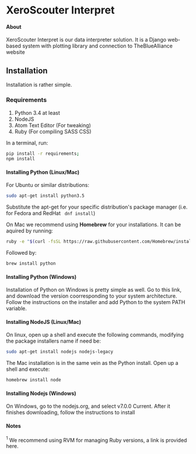 # XeroScouter Interpret

#### About

XeroScouter Interpret is our data interpreter solution. It is a Django web-based system with plotting library and connection to TheBlueAlliance website

## Installation

Installation is rather simple.

### Requirements

1.  Python 3.4 at least
2.  NodeJS
3.  Atom Text Editor (For tweaking)  
4.  Ruby (For compiling SASS CSS)

In a terminal, run:

```bash
pip install -r requirements;
npm install


```
#### Installing Python (Linux/Mac)

For Ubuntu or similar distributions:

``` bash
sudo apt-get install python3.5
```
Substitute the apt-get for your specific distribution's package manager (i.e. for Fedora and RedHat ``` dnf install```)


On Mac we recommend using <b>Homebrew</b> for your installations. It can be aquired by running:  
``` bash
ruby -e "$(curl -fsSL https://raw.githubusercontent.com/Homebrew/install/master/install)"
```
Followed by:  
``` bash
brew install python
```


#### Installing Python (Windows)
Installation of Python on Windows is pretty simple as well. Go to <a name="https://www.python.org/downloads/release/python-351rc1"> this link</a>, and download the version coorresponding to your system architecture. Follow the instructions on the installer and add Python to the system PATH variable.
#### Installing NodeJS (Linux/Mac)

On linux, open up a shell and execute the following commands, modifying the package installers name if need be:
``` bash
sudo apt-get install nodejs nodejs-legacy
```

The Mac installation is in the same vein as the Python install. Open up a shell and execute:  
``` bash
homebrew install node
```

#### Installing Nodejs (Windows)

On Windows, go to the <a name="nodejs.org">nodejs.org</a>, and select v7.0.0 Current. After it finishes downloading, follow the instructions to install  



#### Notes
<a name="footnote1"><sup>1</sup></a> We recommend using RVM for managing Ruby versions, a link is provided <a name="https://rvm.io/rvm/install">here.</a>
